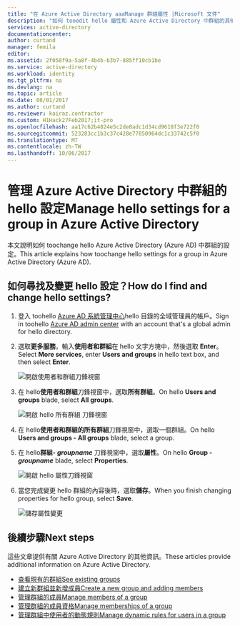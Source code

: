 ```yaml
---
title: "在 Azure Active Directory aaaManage 群組屬性 |Microsoft 文件"
description: "如何 tooedit hello 屬性和 Azure Active Directory 中群組的其他組態設定"
services: active-directory
documentationcenter: 
author: curtand
manager: femila
editor: 
ms.assetid: 2f058f9a-5a8f-4b4b-b3b7-885ff10cb1be
ms.service: active-directory
ms.workload: identity
ms.tgt_pltfrm: na
ms.devlang: na
ms.topic: article
ms.date: 08/01/2017
ms.author: curtand
ms.reviewer: kairaz.contractor
ms.custom: H1Hack27Feb2017;it-pro
ms.openlocfilehash: aa17c62b4824e5c2de8adc1d34cd9618f3e722f0
ms.sourcegitcommit: 523283cc1b3c37c428e77850964dc1c33742c5f0
ms.translationtype: MT
ms.contentlocale: zh-TW
ms.lasthandoff: 10/06/2017
---
```

# <a name="manage-hello-settings-for-a-group-in-azure-active-directory"></a><span data-ttu-id="01d5b-103">管理 Azure Active Directory 中群組的 hello 設定</span><span class="sxs-lookup"><span data-stu-id="01d5b-103">Manage hello settings for a group in Azure Active Directory</span></span>
<span data-ttu-id="01d5b-104">本文說明如何 toochange hello Azure Active Directory (Azure AD) 中群組的設定。</span><span class="sxs-lookup"><span data-stu-id="01d5b-104">This article explains how toochange hello settings for a group in Azure Active Directory (Azure AD).</span></span>

## <a name="how-do-i-find-and-change-hello-settings"></a><span data-ttu-id="01d5b-105">如何尋找及變更 hello 設定？</span><span class="sxs-lookup"><span data-stu-id="01d5b-105">How do I find and change hello settings?</span></span>
1. <span data-ttu-id="01d5b-106">登入 toohello [Azure AD 系統管理中心](https://aad.portal.azure.com)hello 目錄的全域管理員的帳戶。</span><span class="sxs-lookup"><span data-stu-id="01d5b-106">Sign in toohello [Azure AD admin center](https://aad.portal.azure.com) with an account that's a global admin for hello directory.</span></span>
2. <span data-ttu-id="01d5b-107">選取**更多服務**，輸入**使用者和群組**在 hello 文字方塊中，然後選取  **Enter**。</span><span class="sxs-lookup"><span data-stu-id="01d5b-107">Select **More services**, enter **Users and groups** in hello text box, and then select **Enter**.</span></span>

   ![開啟使用者和群組刀鋒視窗](./media/active-directory-groups-settings-azure-portal/search-user-management.png)
3. <span data-ttu-id="01d5b-109">在 hello**使用者和群組**刀鋒視窗中，選取**所有群組**。</span><span class="sxs-lookup"><span data-stu-id="01d5b-109">On hello **Users and groups** blade, select **All groups**.</span></span>

   ![開啟 hello 所有群組 刀鋒視窗](./media/active-directory-groups-settings-azure-portal/view-groups-blade.png)
4. <span data-ttu-id="01d5b-111">在 hello**使用者和群組的所有群組**刀鋒視窗中，選取一個群組。</span><span class="sxs-lookup"><span data-stu-id="01d5b-111">On hello **Users and groups - All groups** blade, select a group.</span></span>
5. <span data-ttu-id="01d5b-112">在 hello**群組- *groupname*** 刀鋒視窗中，選取**屬性**。</span><span class="sxs-lookup"><span data-stu-id="01d5b-112">On hello **Group - *groupname*** blade, select **Properties**.</span></span>

   ![開啟 hello 屬性刀鋒視窗](./media/active-directory-groups-settings-azure-portal/select-group-properties.png)
6. <span data-ttu-id="01d5b-114">當您完成變更 hello 群組的內容後時，選取**儲存**。</span><span class="sxs-lookup"><span data-stu-id="01d5b-114">When you finish changing properties for hello group, select **Save**.</span></span>    

   ![儲存屬性變更](./media/active-directory-groups-settings-azure-portal/save-group-properties.png)

## <a name="next-steps"></a><span data-ttu-id="01d5b-116">後續步驟</span><span class="sxs-lookup"><span data-stu-id="01d5b-116">Next steps</span></span>
<span data-ttu-id="01d5b-117">這些文章提供有關 Azure Active Directory 的其他資訊。</span><span class="sxs-lookup"><span data-stu-id="01d5b-117">These articles provide additional information on Azure Active Directory.</span></span>

* [<span data-ttu-id="01d5b-118">查看現有的群組</span><span class="sxs-lookup"><span data-stu-id="01d5b-118">See existing groups</span></span>](active-directory-groups-view-azure-portal.md)
* [<span data-ttu-id="01d5b-119">建立新群組並新增成員</span><span class="sxs-lookup"><span data-stu-id="01d5b-119">Create a new group and adding members</span></span>](active-directory-groups-create-azure-portal.md)
* [<span data-ttu-id="01d5b-120">管理群組的成員</span><span class="sxs-lookup"><span data-stu-id="01d5b-120">Manage members of a group</span></span>](active-directory-groups-members-azure-portal.md)
* [<span data-ttu-id="01d5b-121">管理群組的成員資格</span><span class="sxs-lookup"><span data-stu-id="01d5b-121">Manage memberships of a group</span></span>](active-directory-groups-membership-azure-portal.md)
* [<span data-ttu-id="01d5b-122">管理群組中使用者的動態規則</span><span class="sxs-lookup"><span data-stu-id="01d5b-122">Manage dynamic rules for users in a group</span></span>](active-directory-groups-dynamic-membership-azure-portal.md)
